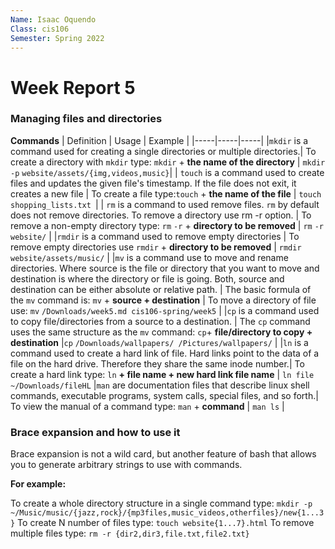 ```yaml
---
Name: Isaac Oquendo
Class: cis106
Semester: Spring 2022
---
```


# Week Report 5

### Managing files and directories
**Commands**
| Definition | Usage | Example |
|-----|-----|-----|
|`mkdir` is a command used for creating a single directories or multiple directories.| To create a directory with `mkdir` type: `mkdir` + **the name of the directory** | `mkdir` `-p` `website/assets/{img,videos,music}`|
| `touch` is a command used to create files and updates the given file's timestamp. If the file does not exit, it creates a new file | To create a file type:`touch` + **the name of the file** | `touch` `shopping_lists.txt `|
| `rm` is a command to used remove files. `rm` by default does not remove directories. To remove a directory use rm -r option. | To remove a non-empty directory type: `rm` `-r` + **directory to be removed** | `rm` `-r` `website/` |
|`rmdir` is a command used to remove empty directories | To remove empty directories use `rmdir` + **directory to be removed** | `rmdir` `website/assets/music/` |
|`mv` is a command use to move and rename directories. Where source is the file or directory that you want to move and destination is where the directory or file is going. Both, source and destination can be either absolute or relative path. | The basic formula of the `mv` command is: `mv` + **source + destination** | To move a directory of file use: `mv` `/Downloads/week5.md cis106-spring/week5` |
|`cp` is a command used to copy file/directories from a source to a destination. | The `cp` command uses the same structure as the `mv` command: `cp`+ **file/directory to copy + destination** |`cp` `/Downloads/wallpapers/ /Pictures/wallpapers/` |
|`ln` is a command used to create a hard link of file. Hard links point to the data of a file on the hard drive. Therefore they share the same inode number.| To create a hard link type: `ln` **+ file name + new hard link file name** | `ln file ~/Downloads/fileHL`
|`man` are documentation files that describe linux shell commands, executable programs, system calls, special files, and so forth.| To view the manual of a command type: `man` + **command** | `man ls` |

### Brace expansion and how to use it

Brace expansion is not a wild card, but another feature of bash that allows you to generate arbitrary strings to use with commands.

**For example:**

To create a whole directory structure in a single command type: `mkdir -p ~/Music/music/{jazz,rock}/{mp3files,music_videos,otherfiles}/new{1...3}`
To create N number of files type:
`touch website{1...7}.html`
To remove multiple files type:
`rm -r {dir2,dir3,file.txt,file2.txt}`